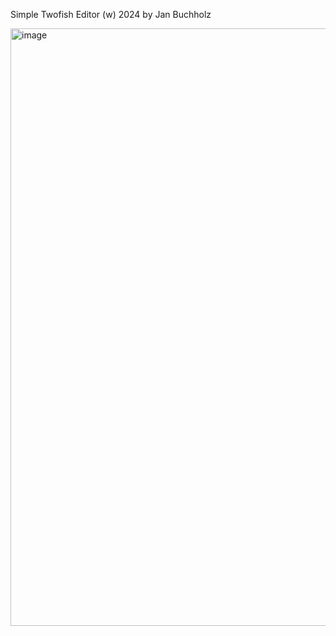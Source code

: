 Simple Twofish Editor (w) 2024 by Jan Buchholz

<img width="956" alt="image" src="https://github.com/user-attachments/assets/4a275fe2-a0a4-4ca7-b468-9b13673c5df2">

